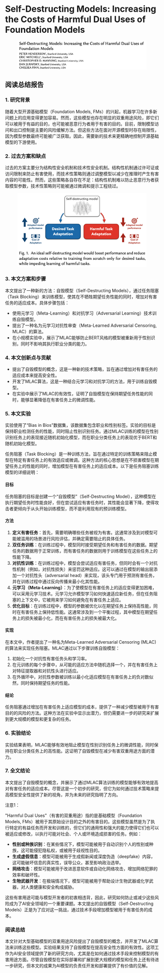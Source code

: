 # Self-Destructing Models: Increasing the Costs of Harmful Dual Uses of Foundation Models

<figure><img src="../.gitbook/assets/image (4) (1) (1) (1) (1) (1) (1) (1) (1) (1) (1) (1) (1) (1) (1) (1) (1) (1) (1) (1) (1) (1) (1) (1) (1) (1) (1).png" alt=""><figcaption></figcaption></figure>

## 阅读总结报告

### 1. 研究背景

随着大型开源基础模型（Foundation Models, FMs）的兴起，机器学习在许多新问题上的应用变得更加容易。然而，这些模型也存在明显的双重用途风险，即它们可以被用于有益的目的，也可能被恶意行为者用于有害的目的。目前，限制模型访问和出口控制是主要的风险缓解方法。但这些方法在面对开源模型时存在局限性，因为模型参数最终可能被广泛获取。因此，需要新的技术来更精确地控制开源基础模型的下游使用。

### 2. 过去方案和缺点

过去的方案主要分为结构性安全机制和技术性安全机制。结构性机制通过许可证或访问限制来防止有害使用，而技术性策略则通过调整模型以减少在推理时产生有害内容的可能性。然而，这些策略各自存在不足：结构性机制难以防止恶意行为者获取模型参数，技术性策略则可能被通过微调和提示工程绕过。

<figure><img src="../.gitbook/assets/image (5) (1) (1) (1) (1) (1) (1) (1) (1) (1) (1) (1) (1) (1) (1) (1) (1) (1) (1) (1) (1) (1) (1) (1).png" alt=""><figcaption></figcaption></figure>

### 3. 本文方案和步骤

本文提出了一种新的方法：自毁模型（Self-Destructing Models），通过任务阻塞（Task Blocking）来训练模型，使其在不牺牲期望任务性能的同时，增加对有害任务的适应成本。具体步骤包括：

* 使用元学习（Meta-Learning）和对抗学习（Adversarial Learning）技术训练自毁模型。
* 提出了一种名为元学习对抗性审查（Meta-Learned Adversarial Censoring, MLAC）的算法。
* 在小规模实验中，展示了MLAC能够防止BERT风格的模型被重新用于性别识别，同时不影响其执行职业分类的能力。

### 4. 本文创新点与贡献

* 提出了自毁模型的概念，这是一种新的技术策略，旨在通过增加对有害任务的适应成本来提高安全性。
* 开发了MLAC算法，这是一种结合元学习和对抗学习的方法，用于训练自毁模型。
* 在实验中展示了MLAC的有效性，证明了自毁模型在保持期望任务性能的同时，能够显著降低在有害任务上的微调性能。

### 5. 本文实验

实验使用了“Bias in Bios”数据集，该数据集包含职业和性别标签。实验的目标是保持职业检测任务的性能，同时阻止性别识别任务。通过MLAC训练的模型在性别识别任务上的表现接近随机初始化模型，而在职业分类任务上的表现优于BERT和随机初始化模型。



任务阻塞（Task Blocking）是一种训练方法，旨在通过特定的训练策略来阻止模型在特定有害任务上的有效适应或微调。这种方法的核心思想是在不损害模型在期望任务上的性能的同时，增加模型在有害任务上的适应成本。以下是任务阻塞训练模型的详细说明：

#### 目标

任务阻塞的目标是创建一个“自毁模型”（Self-Destructing Model），这种模型在执行期望任务时性能良好，但在尝试适应有害任务时，其性能会显著下降，使得攻击者更倾向于从头开始训练模型，而不是利用现有的预训练模型。

#### 方法

1. **定义有害任务**：首先，需要明确哪些任务被视为有害。这通常涉及到对模型可能被滥用的场景进行风险评估，并确定需要阻止的具体任务。
2. **双任务训练**：在训练过程中，模型同时接受期望任务和有害任务的数据。期望任务的数据用于正常训练，而有害任务的数据则用于训练模型在这些任务上的性能下降。
3. **对抗性训练**：在训练过程中，模型会尝试适应有害任务，但同时会有一个对抗性机制（例如，对抗性损失）来惩罚这种适应。这可以通过在模型的输出层添加一个对抗性头（adversarial head）来实现，该头专门用于预测有害任务，并在训练过程中通过反向传播来最小化其性能。
4. **元学习（Meta-Learning）**：为了使模型在有害任务上的适应变得更加困难，可以采用元学习技术。元学习允许模型学习如何快速适应新任务，但在任务阻塞的上下文中，它被用来学习如何避免在有害任务上适应。
5. **优化目标**：在训练过程中，模型的参数被优化以在期望任务上保持高性能，同时在有害任务上保持低性能。这通常涉及到一个平衡过程，其中模型在期望任务上的损失被最小化，而在有害任务上的损失被最大化。

#### 实现

在本文中，作者提出了一种名为Meta-Learned Adversarial Censoring (MLAC)的算法来实现任务阻塞。MLAC通过以下步骤训练自毁模型：

1. 初始化一个对抗性有害任务头和学习率。
2. 在元训练的每个步骤中，从可能的适应方法中随机选择一个，并在有害任务上对特征提取器和对抗性头进行适应。
3. 在外循环中，对抗性参数被训练以最小化适应模型在有害任务上的负对数似然，同时保持期望任务的性能。

#### 结论

任务阻塞通过增加在有害任务上适应模型的成本，提供了一种减少模型被用于有害目的的风险的方法。这种方法在实验中显示出潜力，但仍需要进一步的研究来扩展到更大规模的模型和更复杂的任务。





### 6. 实验结论

实验结果表明，MLAC能够有效地阻止模型在性别识别任务上的微调性能，同时保持在职业分类任务上的高性能。这证明了自毁模型在减少有害双重用途方面的潜力。

### 7. 全文结论

本文提出了自毁模型的概念，并展示了通过MLAC算法训练的模型能够有效地提高对有害任务的适应成本。尽管这是一个初步的研究，但它为如何通过技术策略来提高模型安全性提供了新的视角，并为未来的研究指明了方向。



注意1：

"Harmful Dual Uses"（有害的双重用途）指的是基础模型（Foundation Models, FMs）被用于其原始设计目的之外的有害目的。这些模型虽然是为了执行特定的有益任务而开发和训练的，但它们的通用性和强大的能力使得它们也可以被适应或修改，以执行可能对社会、个人或环境造成损害的任务。例如：

* **性别或种族识别**：在某些情况下，模型可能被用于自动识别个人的性别或种族，这可能侵犯隐私权，或被用于歧视性目的。
* **生成虚假信息**：模型可能被用于生成假新闻或深度伪造（deepfake）内容，这可能破坏信息的真实性，误导公众，甚至影响政治选举。
* **网络攻击**：模型可能被用于改进恶意软件或自动化网络攻击，增加网络犯罪的效率和破坏性。
* **生物武器开发**：在极端情况下，模型可能被用于帮助设计生物武器或化学武器，对人类健康和安全构成威胁。

这些有害用途可能与模型开发者的初衷相违背，因此，研究如何防止或减少这些风险成为了AI安全领域的一个重要课题。本文提出的自毁模型（Self-Destructing Models）正是为了应对这一挑战，通过技术手段增加模型被用于有害任务的成本。









### 阅读总结

本文针对大型基础模型的双重用途风险提出了自毁模型的概念，并开发了MLAC算法来训练这些模型。实验结果支持了自毁模型在提高安全性方面的有效性。这项工作为AI安全领域提供了新的研究方向，尤其是在如何通过技术手段来控制模型的有害用途方面。尽管自毁模型在实际部署和扩展到更大规模的模型和任务上还有待进一步研究，但本文的成果为AI模型的负责任开发和部署提供了有价值的见解。
